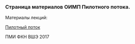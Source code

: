 
### Страница материалов ОИМП Пилотного потока.

Материалы лекций:

[Пилотный поток](OimpBook.md)

ПМИ ФКН ВШЭ 2017
